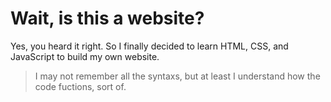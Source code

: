 # Wait, is this a website?

Yes, you heard it right. So I finally decided to learn HTML, CSS, and JavaScript to build my own website.

> I may not remember all the syntaxs, but at least I understand how the code fuctions, sort of.
